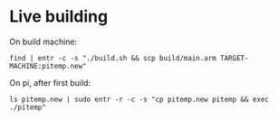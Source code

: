 # Live building

On build machine:

```
find | entr -c -s "./build.sh && scp build/main.arm TARGET-MACHINE:pitemp.new"
```

On pi, after first build:

```
ls pitemp.new | sudo entr -r -c -s "cp pitemp.new pitemp && exec ./pitemp"
```